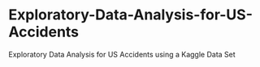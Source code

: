 # Exploratory-Data-Analysis-for-US-Accidents
Exploratory Data Analysis for US Accidents using a Kaggle Data Set
